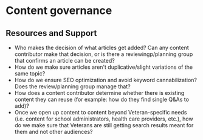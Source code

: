 # Content governance

## Resources and Support

- Who makes the decision of what articles get added? Can any content contributor make that decision, or is there a reviewingp/planning group that confirms an article can be created?
- How do we make sure articles aren't duplicative/slight variations of the same topic?
- How do we ensure SEO optimization and avoid keyword cannabilization? Does the review/planning group manage that?
- How does a content contributor determine whether there is existing content they can reuse (for example: how do they find single Q&As to add)?
- Once we open up content to content beyond Veteran-specific needs (i.e. content for school administrators, health care providers, etc.), how do we make sure that Veterans are still getting search results meant for them and not other audiences?
